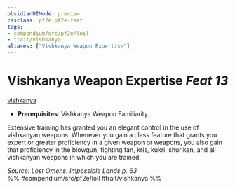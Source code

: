 ```yaml
---
obsidianUIMode: preview
cssclass: pf2e,pf2e-feat
tags:
- compendium/src/pf2e/loil
- trait/vishkanya
aliases: ["Vishkanya Weapon Expertise"]
---
```

# Vishkanya Weapon Expertise  *Feat 13*  
[vishkanya](../../Rules/traits/vishkanya-loil.md)  

- **Prerequisites**: Vishkanya Weapon Familiarity

Extensive training has granted you an elegant control in the use of vishkanyan weapons. Whenever you gain a class feature that grants you expert or greater proficiency in a given weapon or weapons, you also gain that proficiency in the blowgun, fighting fan, kris, kukri, shuriken, and all vishkanyan weapons in which you are trained.

*Source: Lost Omens: Impossible Lands p. 63*  
%% #compendium/src/pf2e/loil #trait/vishkanya %%